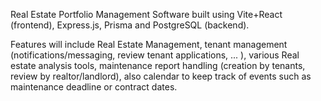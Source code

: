 Real Estate Portfolio Management Software built using Vite+React (frontend), Express.js, Prisma and PostgreSQL (backend). 

Features will include Real Estate Management, tenant management (notifications/messaging, review tenant applications, ... ), various Real estate analysis tools, maintenance report  handling (creation by tenants, review by realtor/landlord), also calendar to keep track of events such as maintenance deadline or contract dates.
